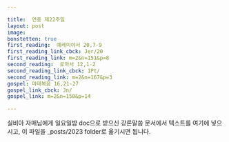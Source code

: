 ```yaml
---

title:  연중 제22주일
layout: post 
image:  
bonstetten: true
first_reading:  예레미야서 20,7-9
first_reading_link_cbck: Jer/20
first_reading_link: m=2&n=151&p=8
second_reading:  로마서 12,1-2
second_reading_link_cbck: 1Pt/
second_reading_link: m=2&n=167&p=3
gospel: 마태복음 16,21-27
gospel_link_cbck: Jn/
gospel_link: m=2&n=150&p=14

---
```



실비아 자매님에게 일요일밤 doc으로 받으신
강론말씀 문서에서
텍스트를 여기에 넣으시고,
이 파일을 _posts/2023 folder로 옮기시면 됩니다.
